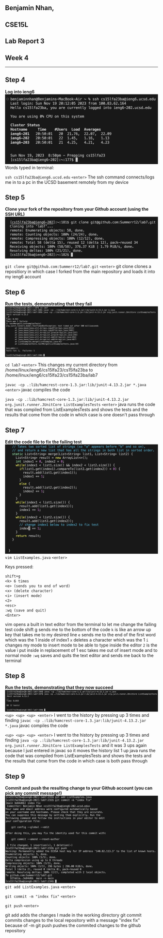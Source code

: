 ## Benjamin Nhan, 
## CSE15L
## Lab Report 3
## Week 4
---

## Step 4
**Log into ieng6**
![Image](baselines4.png)
Words typed in terminal:

`ssh cs15lfa23ba@ieng6.ucsd.edu`
`<enter>`
The ssh command connects/logs me in to a pc in the UCSD basement remotely from my device

## Step 5
**Clone your fork of the repository from your Github account (using the SSH URL)**
![Image](baselines5.png)

`git clone git@github.com:Summerr12/lab7.git`
`<enter>`
git clone clones a repositiory in which case I forked from the main repository and loads it into my ieng6 account

## Step 6
**Run the tests, demonstrating that they fail**
![Image](baselines6.png)

`cd lab7` 
`<enter>`
This changes my current directory from /home/linux/ieng6/cs15lfa23/cs15lfa23ba to /home/linux/ieng6/cs15lfa23/cs15lfa23ba/lab7

`javac -cp .:lib/hamcrest-core-1.3.jar:lib/junit-4.13.2.jar *.java` 
`<enter>`
javac compiles the code

`java -cp .:lib/hamcrest-core-1.3.jar:lib/junit-4.13.2.jar org.junit.runner.JUnitCore ListExamplesTests` 
`<enter>`
java runs the code that was compiled from ListExamplesTests and shows the tests and the results that come from the code in which case is one doesn't pass through

## Step 7
**Edit the code file to fix the failing test**
![Image](baselines7.png)
`vim ListExamples.java` `<enter>`

Keys pressed:
```
shift+g
<k> 6 times
<e> (sends you to end of word)
<x> (delete character)
<i> (insert mode)
<2>
<esc>
:wq (save and quit)
<Enter>
```
vim opens a built in text editor from the terminal to let me change the failing test code
shift g sends me to the bottom of the code
`k` is like an arrow up key that takes me to my desired line
`e` sends me to the end of the first word which was the 1 inside of index1
`x` deletes a character which was the 1
`i` changes my mode to insert mode to be able to type inside the editor
`2` is the value i put inside in replacement of 1
esc takes me out of insert mode and to normal mode
`:wq` saves and quits the text editor and sends me back to the terminal


## Step 8
**Run the tests, demonstrating that they now succeed**
![Image](baselines8.png)
`<up> <up> <up> <enter>`
I went to the history by pressing up 3 times and finding `javac -cp .:lib/hamcrest-core-1.3.jar:lib/junit-4.13.2.jar *.java` 
javac compiles the code

`<up> <up> <up> <enter>`
I went to the history by pressing up 3 times and finding `java -cp .:lib/hamcrest-core-1.3.jar:lib/junit-4.13.2.jar org.junit.runner.JUnitCore ListExamplesTests` and it was 3 ups again because I just entered in javac so it moves the history list 1 up
java runs the code that was compiled from ListExamplesTests and shows the tests and the results that come from the code in which case is both pass through

## Step 9
**Commit and push the resulting change to your Github account (you can pick any commit message!)**
![Image](baselines90.png)
`git add ListExamples.java`
`<enter>`

`git commit -m "index fix"`
`<enter>`

`git push`
`<enter>`

git add adds the changes I made in the working directory
git commit commits changes to the local repository with a message "index fix" because of -m
git push pushes the commited changes to the github repository
